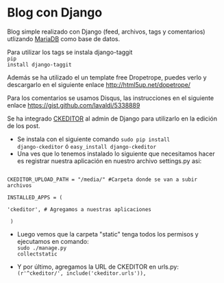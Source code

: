 Blog con Django
===============

Blog simple realizado con Django (feed, archivos, tags y comentarios) utlizando <a href="https://mariadb.org/" target="_blank">MariaDB</a> como base de datos.

Para utilizar los tags se instala django-taggit <br/>
<code>pip install django-taggit</code>

Además se ha utilizado el un template free Dropetrope, puedes verlo y descargarlo en el siguiente enlace http://html5up.net/dopetrope/ 

Para los comentarios se usamos Disqus, las instrucciones en el siguiente enlace https://gist.github.com/lavaldi/5338889

Se ha integrado <a href="http://ckeditor.com/" target="_blank">CKEDITOR</a> al admin de Django para utilizarlo en la edición de los post.
- Se instala con el siguiente comando <code>sudo pip install django-ckeditor</code> ó <code>easy_install django-ckeditor</code>
- Una ves que lo tenemos instalado lo siguiente que necesitamos hacer es registrar nuestra aplicación en nuestro archivo settings.py asi:<br/>
<code>
CKEDITOR_UPLOAD_PATH = "/media/" #Carpeta donde se van a subir archivos <br/>
INSTALLED_APPS = ( <br/>
'ckeditor', # Agregamos a nuestras aplicaciones <br/>
 )
</code>

- Luego vemos que la carpeta "static" tenga todos los permisos y ejecutamos en comando:<br/>
<code>sudo ./manage.py collectstatic</code>

- Y por último, agregamos la URL de CKEDITOR en urls.py:<br/>
<code>(r'^ckeditor/', include('ckeditor.urls')),</code>
